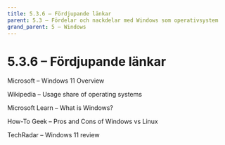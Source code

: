 ```yaml
---
title: 5.3.6 – Fördjupande länkar
parent: 5.3 – Fördelar och nackdelar med Windows som operativsystem
grand_parent: 5 – Windows
---
```

# 5.3.6 – Fördjupande länkar

Microsoft – Windows 11 Overview

Wikipedia – Usage share of operating systems

Microsoft Learn – What is Windows?

How-To Geek – Pros and Cons of Windows vs Linux

TechRadar – Windows 11 review

